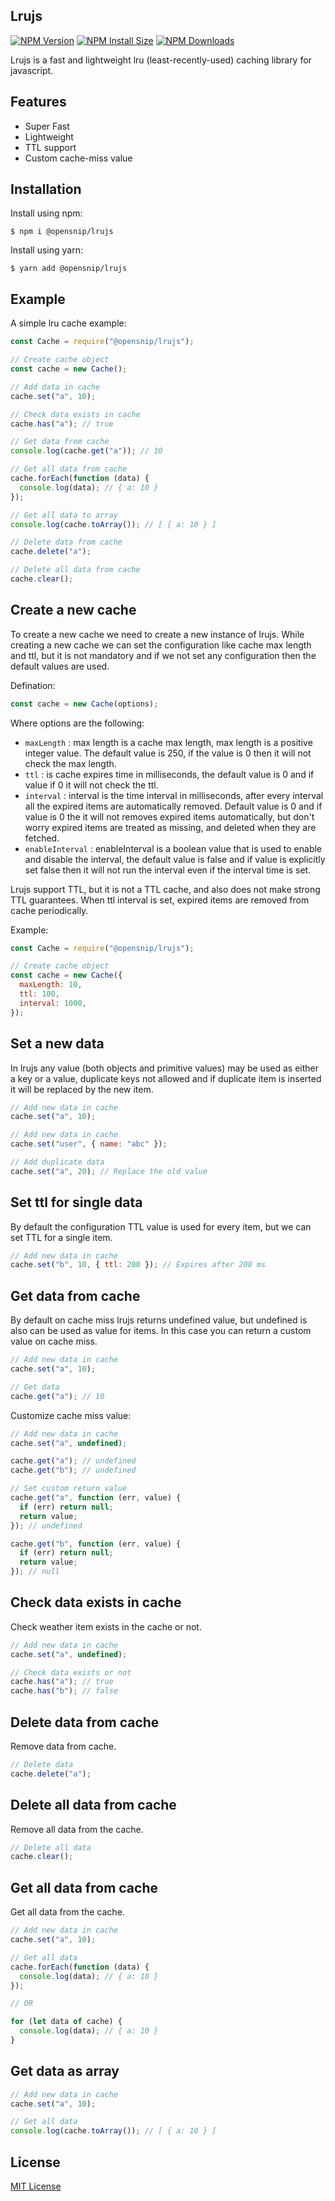 ## Lrujs

[![NPM Version][npm-version-image]][npm-url]
[![NPM Install Size][npm-install-size-image]][npm-install-size-url]
[![NPM Downloads][npm-downloads-image]][npm-downloads-url]

Lrujs is a fast and lightweight lru (least-recently-used) caching library for javascript.

## Features

- Super Fast
- Lightweight
- TTL support
- Custom cache-miss value

## Installation

Install using npm:

```console
$ npm i @opensnip/lrujs
```

Install using yarn:

```console
$ yarn add @opensnip/lrujs
```

## Example

A simple lru cache example:

```js
const Cache = require("@opensnip/lrujs");

// Create cache object
const cache = new Cache();

// Add data in cache
cache.set("a", 10);

// Check data exists in cache
cache.has("a"); // true

// Get data from cache
console.log(cache.get("a")); // 10

// Get all data from cache
cache.forEach(function (data) {
  console.log(data); // { a: 10 }
});

// Get all data to array
console.log(cache.toArray()); // [ { a: 10 } ]

// Delete data from cache
cache.delete("a");

// Delete all data from cache
cache.clear();
```

## Create a new cache

To create a new cache we need to create a new instance of lrujs. While creating a new cache we can set the configuration like cache max length and ttl, but it is not mandatory and if we not set any configuration then the default values are used.

Defination:

```js
const cache = new Cache(options);
```

Where options are the following:

- `maxLength` : max length is a cache max length, max length is a positive integer value. The default value is 250, if the value is 0 then it will not check the max length.
- `ttl` : is cache expires time in milliseconds, the default value is 0 and if value if 0 it will not check the ttl.
- `interval` : interval is the time interval in milliseconds, after every interval all the expired items are automatically removed. Default value is 0 and if value is 0 the it will not removes expired items automatically, but don't worry expired items are treated as missing, and deleted when they are fetched.
- `enableInterval` : enableInterval is a boolean value that is used to enable and disable the interval, the default value is false and if value is explicitly set false then it will not run the interval even if the interval time is set.

Lrujs support TTL, but it is not a TTL cache, and also does not make strong TTL guarantees. When ttl interval is set, expired items are removed from cache periodically.

Example:

```js
const Cache = require("@opensnip/lrujs");

// Create cache object
const cache = new Cache({
  maxLength: 10,
  ttl: 100,
  interval: 1000,
});
```

## Set a new data

In lrujs any value (both objects and primitive values) may be used as either a key or a value, duplicate keys not allowed and if duplicate item is inserted it will be replaced by the new item.

```js
// Add new data in cache
cache.set("a", 10);

// Add new data in cache
cache.set("user", { name: "abc" });

// Add duplicate data
cache.set("a", 20); // Replace the old value
```

## Set ttl for single data

By default the configuration TTL value is used for every item, but we can set TTL for a single item.

```js
// Add new data in cache
cache.set("b", 10, { ttl: 200 }); // Expires after 200 ms
```

## Get data from cache

By default on cache miss lrujs returns undefined value, but undefined is also can be used as value for items. In this case you can return a custom value on cache miss.

```js
// Add new data in cache
cache.set("a", 10);

// Get data
cache.get("a"); // 10
```

Customize cache miss value:

```js
// Add new data in cache
cache.set("a", undefined);

cache.get("a"); // undefined
cache.get("b"); // undefined

// Set custom return value
cache.get("a", function (err, value) {
  if (err) return null;
  return value;
}); // undefined

cache.get("b", function (err, value) {
  if (err) return null;
  return value;
}); // null
```

## Check data exists in cache

Check weather item exists in the cache or not.

```js
// Add new data in cache
cache.set("a", undefined);

// Check data exists or not
cache.has("a"); // true
cache.has("b"); // false
```

## Delete data from cache

Remove data from cache.

```js
// Delete data
cache.delete("a");
```

## Delete all data from cache

Remove all data from the cache.

```js
// Delete all data
cache.clear();
```

## Get all data from cache

Get all data from the cache.

```js
// Add new data in cache
cache.set("a", 10);

// Get all data
cache.forEach(function (data) {
  console.log(data); // { a: 10 }
});

// OR

for (let data of cache) {
  console.log(data); // { a: 10 }
}
```

## Get data as array

```js
// Add new data in cache
cache.set("a", 10);

// Get all data
console.log(cache.toArray()); // [ { a: 10 } ]
```

## License

[MIT License](https://github.com/opensnip/lrujs/blob/main/LICENSE)

[npm-downloads-image]: https://badgen.net/npm/dm/@opensnip/lrujs
[npm-downloads-url]: https://npmcharts.com/compare/@opensnip/lrujs?minimal=true
[npm-install-size-image]: https://badgen.net/packagephobia/install/@opensnip/lrujs
[npm-install-size-url]: https://packagephobia.com/result?p=@opensnip/lrujs
[npm-url]: https://npmjs.org/package/@opensnip/lrujs
[npm-version-image]: https://badgen.net/npm/v/@opensnip/lrujs
